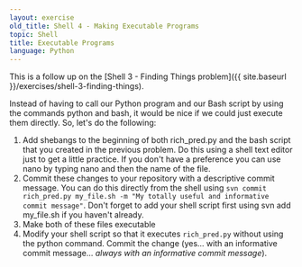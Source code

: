 ```yaml
---
layout: exercise
old_title: Shell 4 - Making Executable Programs
topic: Shell
title: Executable Programs
language: Python
---
```


This is a follow up on the [Shell 3 - Finding Things problem]({{ site.baseurl }}/exercises/shell-3-finding-things).

Instead of having to call our Python program and our Bash script by
using the commands python and bash, it would be nice if we could just
execute them directly. So, let's do the following:

1.  Add shebangs to the beginning of both rich_pred.py and the bash
    script that you created in the previous problem. Do this using a
    shell text editor just to get a little practice. If you don't have a
    preference you can use nano by typing nano and then the name of the
    file.
2.  Commit these changes to your repository with a descriptive commit
    message. You can do this directly from the shell using `svn commit
    rich_pred.py my_file.sh -m "My totally useful and informative
    commit message"`. Don't forget to add your shell script first using
    svn add my_file.sh if you haven't already.
3.  Make both of these files executable
4.  Modify your shell script so that it executes `rich_pred.py` without
    using the python command. Commit the change (yes... with an
    informative commit message... *always with an informative commit
    message*).

